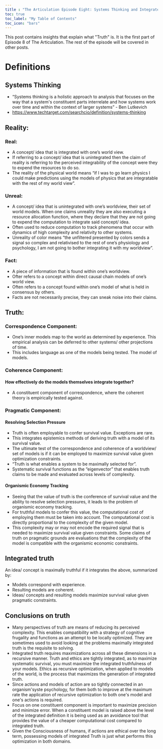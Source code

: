 ```yaml
---
title : "The Articulation Episode Eight: Systems Thinking and Integrated Truth - Part One"
toc: true
toc_label: "My Table of Contents"
toc_icon: "bars"
---
```

This post contains insights that explain what "Truth" is. It is the first part of Episode 8 of The Articulation. The rest of the episode will be covered in other posts. 

# Definitions
## Systems Thinking
- “Systems thinking is a holistic approach to analysis that focuses on the way that a system's constituent parts interrelate and how systems work over time and within the context of larger systems” - Ben Lutkevich
- https://www.techtarget.com/searchcio/definition/systems-thinking

## Reality:
### Real: 
- A concept/ idea that is integrated with one’s world view. 
- If referring to a concept/ idea that is unintegrated then the claim of reality is referring to the perceived integrability of the concept were they to expend the resources to do so. 
- The reality of the physical world means “if I was to go learn physics I could make predictions using the models of physics that are integratable with the rest of my world view”.
### Unreal: 
- A concept/ idea that is unintegrated with one’s worldview, their set of world models. When one claims unreality they are also executing a resource allocation function, where they declare that they are not going to expend the computation to integrate said concept/ idea.   
- Often used to reduce computation to track phenomena that occur with dynamics of high complexity and relativity to other systems. 
- Unreality of color means “the unfiltered presented by colors sends a signal so complex and relativised to the rest of one’s physiology and psychology, I am not going to bother integrating it with my worldview”. 

### Fact: 
- A piece of information that is found within one’s worldview. 
- Ofter refers to a concept within direct causal chain models of one’s world view. 
- Often refers to a concept found within one’s model of what is held in consensus by others.  
- Facts are not necessarily precise, they can sneak noise into their claims. 

## Truth:
### Correspondence Component:
- One’s inner models map to the world as determined by experience. This empirical analysis can be deferred to other systems/ other projections of time. 
- This includes language as one of the models being tested. The model of models. 
### Coherence Component:
#### How effectively do the models themselves integrate together? 
- A constituent component of correspondence, where the coherent theory is empirically tested against. 
### Pragmatic Component:
#### Resolving Selection Pressure
- Truth is often employable to confer survival value. Exceptions are rare. 
- This integrates epistemics methods of deriving truth with a model of its survival value. 
- The ultimate test of the correspondence and coherence of a worldview/ set of models is if it can be employed to maximize survival value given optimization constraints. 
- “Truth is what enables a system to be maximally selected for”.
- Systematic survival functions as the “eigenvector” that enables truth claims to be made and evaluated across levels of complexity. 

#### Organismic Economy Tracking 
- Seeing that the value of truth is the conference of survival value and the ability to resolve selection pressures, it leads to the problem of organismic economy tracking. 
- For truthful models to confer this value, the computational cost of employing them must be taken into account. The computational cost is directly proportional to the complexity of the given model.
- This complexity may or may not encode the required signal that is needed to maximize survival value given constraints. Some claims of truth on pragmatic grounds are evaluations that the complexity of the model is compatible with the organismic economic constraints. 

## Integrated truth
An idea/ concept is maximally truthful if it integrates the above, summarized by:
- Models correspond with experience.
- Resulting models are coherent.
- Ideas/ concepts and resulting models maximize survival value given pragmatic constraints. 

## Conclusions on truth
- Many perspectives of truth are means of reducing its perceived complexity. This enables compatibility with a strategy of cognitive frugality and functions as an attempt to be locally optimized. They are sometimes used to avoid looking at the problems maximally integrated truth is the requisite to solving. 
- Integrated truth requires maximizations across all these dimensions in a recursive manner. Truth and ethics are tightly integrated, as to maximize systematic survival, you must maximize the integrated truthfulness of your models. Ethics as recursive optimization, when applied to models of the world, is the process that maximizes the generation of integrated truth. 
- Since actions and models of action are so tightly connected in an organism'syste psychology, for them both to improve at the maximum rate the application of recursive optimization to both one's model and one's actions is required. 
- Focus on one constituent component is important to maximize precision and minimize error. When a constituent model is raised above the level of the integrated definition it is being used as an avoidance tool that provides the value of a cheaper computational cost compared to integrated truth. 
- Given the Consciousness of humans, if actions are ethical over the long term, possessing models of integrated Truth is just what performs this optimization in both domains.   